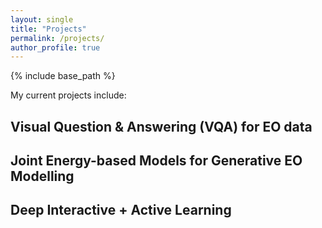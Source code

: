 ```yaml
---
layout: single
title: "Projects"
permalink: /projects/
author_profile: true
---
```


{% include base_path %}

My current projects include:

## Visual Question & Answering (VQA) for EO data

## Joint Energy-based Models for Generative EO Modelling


## Deep Interactive + Active Learning





